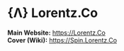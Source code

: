 # {Λ} Lorentz.Co   
**Main Website:** https://Lorentz.Co   
**Cover (Wiki):** https://Spin.Lorentz.Co   
